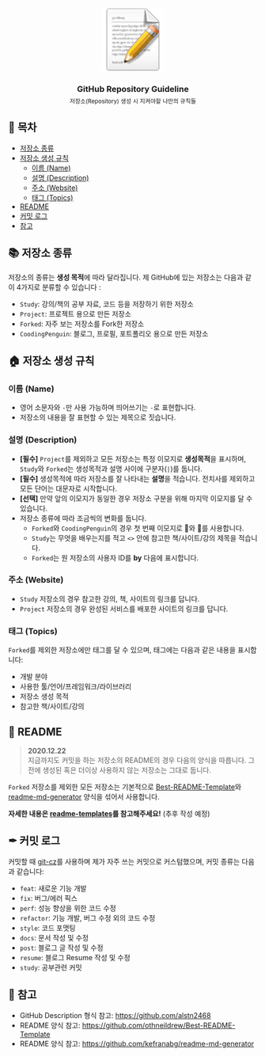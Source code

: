 <!-- PROJECT LOGO -->
<br />
<div align="center">
  <a href="https://github.com/coodingpenguin/repository-guideline">
    <img src="img/logo.png" alt="Logo" width="128" height="128">
  </a>
  <h3 style='border: none; margin-bottom: 5px;'>GitHub Repository Guideline</h2>
  <small>저장소(Repository) 생성 시 지켜야할 나만의 규칙들</small>
</div>

## 📝 목차

- [저장소 종류](#-저장소-종류)
- [저장소 생성 규칙](#-저장소-생성-규칙)
  - [이름 (Name)](#이름-name)
  - [설명 (Description)](#설명-description)
  - [주소 (Website)](#주소-website)
  - [태그 (Topics)](#태그-topics)
- [README](#-readme)
- [커밋 로그](#-커밋-로그)
- [참고](#-참고)

## 📚 저장소 종류

저장소의 종류는 **생성 목적**에 따라 달라집니다. 제 GitHub에 있는 저장소는 다음과 같이 4가지로 분류할 수 있습니다 :

- `Study`: 강의/책의 공부 자료, 코드 등을 저장하기 위한 저장소
- `Project`: 프로젝트 용으로 만든 저장소
- `Forked`: 자주 보는 저장소를 Fork한 저장소
- `CoodingPenguin`: 블로그, 프로필, 포트폴리오 용으로 만든 저장소

## 🏠 저장소 생성 규칙

### 이름 (Name)

- 영어 소문자와 `-`만 사용 가능하며 띄어쓰기는 `-`로 표현합니다.
- 저장소의 내용을 잘 표현할 수 있는 제목으로 짓습니다.

### 설명 (Description)

- **[필수]** `Project`를 제외하고 모든 저장소는 특정 이모지로 **생성목적**을 표시하며, `Study`와 `Forked`는 생성목적과 설명 사이에 구분자(`|`)를 둡니다.
- **[필수]** 생성목적에 따라 저장소를 잘 나타내는 **설명**을 적습니다. 전치사를 제외하고 모든 단어는 대문자로 시작합니다.
- **[선택]** 만약 앞의 이모지가 동일한 경우 저장소 구분을 위해 마지막 이모지를 달 수 있습니다.
- 저장소 종류에 따라 조금씩의 변화를 둡니다.
  - `Forked`와 `CoodingPenguin`의 경우 첫 번째 이모지로 📌와 🐧를 사용합니다.
  - `Study`는 무엇을 배우는지를 적고 `<>` 안에 참고한 책/사이트/강의 제목을 적습니다.
  - `Forked`는 원 저장소의 사용자 ID를 **by** 다음에 표시합니다.

### 주소 (Website)

- `Study` 저장소의 경우 참고한 강의, 책, 사이트의 링크를 답니다.
- `Project` 저장소의 경우 완성된 서비스를 배포한 사이트의 링크를 답니다.

### 태그 (Topics)

`Forked`를 제외한 저장소에만 태그를 달 수 있으며, 태그에는 다음과 같은 내용을 표시합니다:

- 개발 분야
- 사용한 툴/언어/프레임워크/라이브러리
- 저장소 생성 목적
- 참고한 책/사이트/강의

## 📄 README

> <b>2020.12.22</b>  
> 지금까지도 커밋을 하는 저장소의 README의 경우 다음의 양식을 따릅니다. 그 전에 생성된 혹은 더이상 사용하지 않는 저장소는 그대로 둡니다.

`Forked` 저장소를 제외한 모든 저장소는 기본적으로 [Best-README-Template](https://github.com/othneildrew/Best-README-Template)와 [readme-md-generator](https://github.com/kefranabg/readme-md-generator) 양식을 섞어서 사용합니다.

**자세한 내용은 [readme-templates](./readme-templates)를 참고해주세요!** (추후 작성 예정)

## ✒ 커밋 로그

커밋할 때 [git-cz](https://github.com/streamich/git-cz)를 사용하며 제가 자주 쓰는 커밋으로 커스텀했으며, 커밋 종류는 다음과 같습니다:

- `feat`: 새로운 기능 개발
- `fix`: 버그/에러 픽스
- `perf`: 성능 향상을 위한 코드 수정
- `refactor`: 기능 개발, 버그 수정 외의 코드 수정
- `style`: 코드 포맷팅
- `docs`: 문서 작성 및 수정
- `post`: 블로그 글 작성 및 수정
- `resume`: 블로그 Resume 작성 및 수정
- `study`: 공부관련 커밋

## 📌 참고

- GitHub Description 형식 참고: https://github.com/alstn2468
- README 양식 참고: https://github.com/othneildrew/Best-README-Template
- README 양식 참고: https://github.com/kefranabg/readme-md-generator
